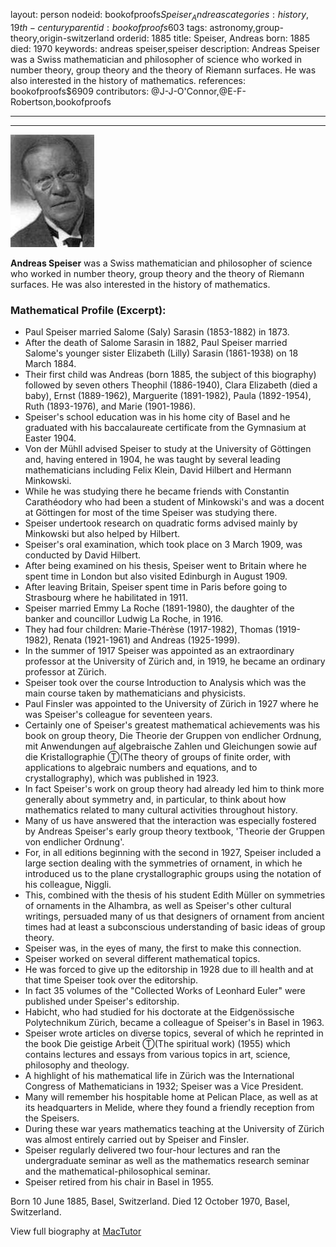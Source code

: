 layout: person
nodeid: bookofproofs$Speiser_Andreas
categories: history,19th-century
parentid: bookofproofs$603
tags: astronomy,group-theory,origin-switzerland
orderid: 1885
title: Speiser, Andreas
born: 1885
died: 1970
keywords: andreas speiser,speiser
description: Andreas Speiser was a Swiss mathematician and philosopher of science who worked in number theory, group theory and the theory of Riemann surfaces. He was also interested in the history of mathematics.
references: bookofproofs$6909
contributors: @J-J-O'Connor,@E-F-Robertson,bookofproofs

---



---

![Speiser_Andreas.jpg](https://github.com/bookofproofs/bookofproofs.github.io/blob/main/_sources/_assets/images/portraits/Speiser_Andreas.jpg?raw=true)

**Andreas Speiser** was a Swiss mathematician and philosopher of science who worked in number theory, group theory and the theory of Riemann surfaces. He was also interested in the history of mathematics.

### Mathematical Profile (Excerpt):
* Paul Speiser married Salome (Saly) Sarasin (1853-1882) in 1873.
* After the death of Salome Sarasin in 1882, Paul Speiser married Salome's younger sister Elizabeth (Lilly) Sarasin (1861-1938) on 18 March 1884.
* Their first child was Andreas (born 1885, the subject of this biography) followed by seven others Theophil (1886-1940), Clara Elizabeth (died a baby), Ernst (1889-1962), Marguerite (1891-1982), Paula (1892-1954), Ruth (1893-1976), and Marie (1901-1986).
* Speiser's school education was in his home city of Basel and he graduated with his baccalaureate certificate from the Gymnasium at Easter 1904.
* Von der Mühll advised Speiser to study at the University of Göttingen and, having entered in 1904, he was taught by several leading mathematicians including Felix Klein, David Hilbert and Hermann Minkowski.
* While he was studying there he became friends with Constantin Carathéodory who had been a student of Minkowski's and was a docent at Göttingen for most of the time Speiser was studying there.
* Speiser undertook research on quadratic forms advised mainly by Minkowski but also helped by Hilbert.
* Speiser's oral examination, which took place on 3 March 1909, was conducted by David Hilbert.
* After being examined on his thesis, Speiser went to Britain where he spent time in London but also visited Edinburgh in August 1909.
* After leaving Britain, Speiser spent time in Paris before going to Strasbourg where he habilitated in 1911.
* Speiser married Emmy La Roche (1891-1980), the daughter of the banker and councillor Ludwig La Roche, in 1916.
* They had four children: Marie-Thérèse (1917-1982), Thomas (1919-1982), Renata (1921-1961) and Andreas (1925-1999).
* In the summer of 1917 Speiser was appointed as an extraordinary professor at the University of Zürich and, in 1919, he became an ordinary professor at Zürich.
* Speiser took over the course Introduction to Analysis which was the main course taken by mathematicians and physicists.
* Paul Finsler was appointed to the University of Zürich in 1927 where he was Speiser's colleague for seventeen years.
* Certainly one of Speiser's greatest mathematical achievements was his book on group theory, Die Theorie der Gruppen von endlicher Ordnung, mit Anwendungen auf algebraische Zahlen und Gleichungen sowie auf die Kristallographie Ⓣ(The theory of groups of finite order, with applications to algebraic numbers and equations, and to crystallography), which was published in 1923.
* In fact Speiser's work on group theory had already led him to think more generally about symmetry and, in particular, to think about how mathematics related to many cultural activities throughout history.
* Many of us have answered that the interaction was especially fostered by Andreas Speiser's early group theory textbook, 'Theorie der Gruppen von endlicher Ordnung'.
* For, in all editions beginning with the second in 1927, Speiser included a large section dealing with the symmetries of ornament, in which he introduced us to the plane crystallographic groups using the notation of his colleague, Niggli.
* This, combined with the thesis of his student Edith Müller on symmetries of ornaments in the Alhambra, as well as Speiser's other cultural writings, persuaded many of us that designers of ornament from ancient times had at least a subconscious understanding of basic ideas of group theory.
* Speiser was, in the eyes of many, the first to make this connection.
* Speiser worked on several different mathematical topics.
* He was forced to give up the editorship in 1928 due to ill health and at that time Speiser took over the editorship.
* In fact 35 volumes of the "Collected Works of Leonhard Euler" were published under Speiser's editorship.
* Habicht, who had studied for his doctorate at the Eidgenössische Polytechnikum Zürich, became a colleague of Speiser's in Basel in 1963.
* Speiser wrote articles on diverse topics, several of which he reprinted in the book Die geistige Arbeit Ⓣ(The spiritual work) (1955) which contains lectures and essays from various topics in art, science, philosophy and theology.
* A highlight of his mathematical life in Zürich was the International Congress of Mathematicians in 1932; Speiser was a Vice President.
* Many will remember his hospitable home at Pelican Place, as well as at its headquarters in Melide, where they found a friendly reception from the Speisers.
* During these war years mathematics teaching at the University of Zürich was almost entirely carried out by Speiser and Finsler.
* Speiser regularly delivered two four-hour lectures and ran the undergraduate seminar as well as the mathematics research seminar and the mathematical-philosophical seminar.
* Speiser retired from his chair in Basel in 1955.

Born 10 June 1885, Basel, Switzerland. Died 12 October 1970, Basel, Switzerland.

View full biography at [MacTutor](https://mathshistory.st-andrews.ac.uk/Biographies/Speiser_Andreas/)
